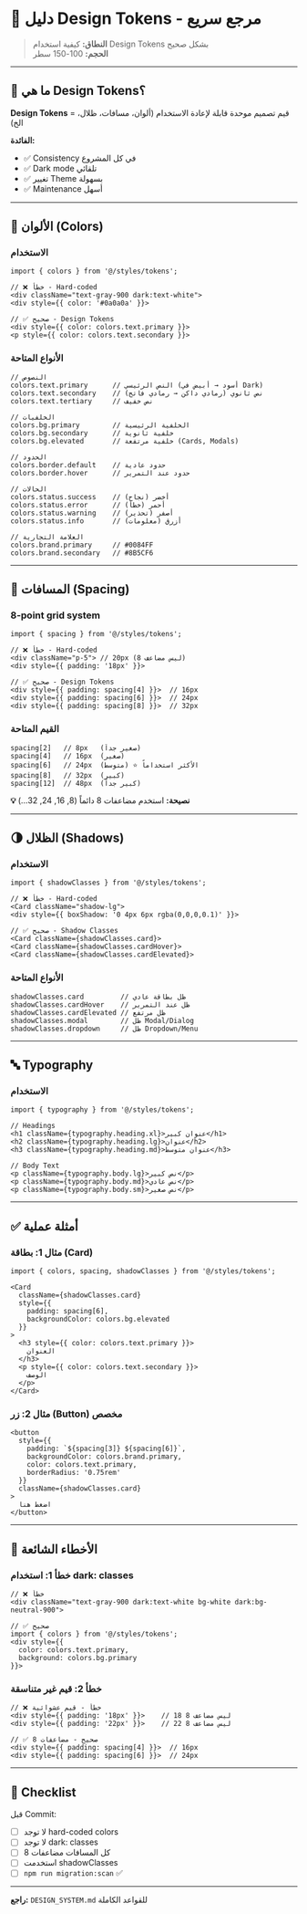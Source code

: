 # 📖 دليل Design Tokens - مرجع سريع

> **النطاق:** كيفية استخدام Design Tokens بشكل صحيح  
> **الحجم:** 100-150 سطر

---

## 🎯 ما هي Design Tokens؟

**Design Tokens** = قيم تصميم موحدة قابلة لإعادة الاستخدام (ألوان، مسافات، ظلال، الخ)

**الفائدة:**
- ✅ Consistency في كل المشروع
- ✅ Dark mode تلقائي
- ✅ تغيير Theme بسهولة
- ✅ Maintenance أسهل

---

## 🎨 الألوان (Colors)

### الاستخدام
```tsx
import { colors } from '@/styles/tokens';

// ❌ خطأ - Hard-coded
<div className="text-gray-900 dark:text-white">
<div style={{ color: '#0a0a0a' }}>

// ✅ صحيح - Design Tokens
<div style={{ color: colors.text.primary }}>
<p style={{ color: colors.text.secondary }}>
```

### الأنواع المتاحة
```tsx
// النصوص
colors.text.primary      // النص الرئيسي (أسود → أبيض في Dark)
colors.text.secondary    // نص ثانوي (رمادي داكن → رمادي فاتح)
colors.text.tertiary     // نص خفيف

// الخلفيات
colors.bg.primary        // الخلفية الرئيسية
colors.bg.secondary      // خلفية ثانوية
colors.bg.elevated       // خلفية مرتفعة (Cards, Modals)

// الحدود
colors.border.default    // حدود عادية
colors.border.hover      // حدود عند التمرير

// الحالات
colors.status.success    // أخضر (نجاح)
colors.status.error      // أحمر (خطأ)
colors.status.warning    // أصفر (تحذير)
colors.status.info       // أزرق (معلومات)

// العلامة التجارية
colors.brand.primary     // #0084FF
colors.brand.secondary   // #8B5CF6
```

---

## 📐 المسافات (Spacing)

### 8-point grid system
```tsx
import { spacing } from '@/styles/tokens';

// ❌ خطأ - Hard-coded
<div className="p-5"> // 20px (ليس مضاعف 8)
<div style={{ padding: '18px' }}>

// ✅ صحيح - Design Tokens
<div style={{ padding: spacing[4] }}>  // 16px
<div style={{ padding: spacing[6] }}>  // 24px
<div style={{ padding: spacing[8] }}>  // 32px
```

### القيم المتاحة
```tsx
spacing[2]   // 8px   (صغير جداً)
spacing[4]   // 16px  (صغير)
spacing[6]   // 24px  (متوسط) ⭐ الأكثر استخداماً
spacing[8]   // 32px  (كبير)
spacing[12]  // 48px  (كبير جداً)
```

**💡 نصيحة:** استخدم مضاعفات 8 دائماً (8, 16, 24, 32...)

---

## 🌗 الظلال (Shadows)

### الاستخدام
```tsx
import { shadowClasses } from '@/styles/tokens';

// ❌ خطأ - Hard-coded
<Card className="shadow-lg">
<div style={{ boxShadow: '0 4px 6px rgba(0,0,0,0.1)' }}>

// ✅ صحيح - Shadow Classes
<Card className={shadowClasses.card}>
<Card className={shadowClasses.cardHover}>
<Card className={shadowClasses.cardElevated}>
```

### الأنواع المتاحة
```tsx
shadowClasses.card         // ظل بطاقة عادي
shadowClasses.cardHover    // ظل عند التمرير
shadowClasses.cardElevated // ظل مرتفع
shadowClasses.modal        // ظل Modal/Dialog
shadowClasses.dropdown     // ظل Dropdown/Menu
```

---

## 🔤 Typography

### الاستخدام
```tsx
import { typography } from '@/styles/tokens';

// Headings
<h1 className={typography.heading.xl}>عنوان كبير</h1>
<h2 className={typography.heading.lg}>عنوان</h2>
<h3 className={typography.heading.md}>عنوان متوسط</h3>

// Body Text
<p className={typography.body.lg}>نص كبير</p>
<p className={typography.body.md}>نص عادي</p>
<p className={typography.body.sm}>نص صغير</p>
```

---

## ✅ أمثلة عملية

### مثال 1: بطاقة (Card)
```tsx
import { colors, spacing, shadowClasses } from '@/styles/tokens';

<Card 
  className={shadowClasses.card}
  style={{ 
    padding: spacing[6],
    backgroundColor: colors.bg.elevated
  }}
>
  <h3 style={{ color: colors.text.primary }}>
    العنوان
  </h3>
  <p style={{ color: colors.text.secondary }}>
    الوصف
  </p>
</Card>
```

### مثال 2: زر (Button) مخصص
```tsx
<button
  style={{
    padding: `${spacing[3]} ${spacing[6]}`,
    backgroundColor: colors.brand.primary,
    color: colors.text.primary,
    borderRadius: '0.75rem'
  }}
  className={shadowClasses.card}
>
  اضغط هنا
</button>
```

---

## 🚫 الأخطاء الشائعة

### خطأ 1: استخدام dark: classes
```tsx
// ❌ خطأ
<div className="text-gray-900 dark:text-white bg-white dark:bg-neutral-900">

// ✅ صحيح
import { colors } from '@/styles/tokens';
<div style={{ 
  color: colors.text.primary,
  background: colors.bg.primary 
}}>
```

### خطأ 2: قيم غير متناسقة
```tsx
// ❌ خطأ - قيم عشوائية
<div style={{ padding: '18px' }}>    // 18 ليس مضاعف 8
<div style={{ padding: '22px' }}>    // 22 ليس مضاعف 8

// ✅ صحيح - مضاعفات 8
<div style={{ padding: spacing[4] }}>  // 16px
<div style={{ padding: spacing[6] }}>  // 24px
```

---

## 🔧 Checklist

قبل Commit:
- [ ] لا توجد hard-coded colors
- [ ] لا توجد dark: classes
- [ ] كل المسافات مضاعفات 8
- [ ] استخدمت shadowClasses
- [ ] `npm run migration:scan` ✅

---

**راجع:** `DESIGN_SYSTEM.md` للقواعد الكاملة
